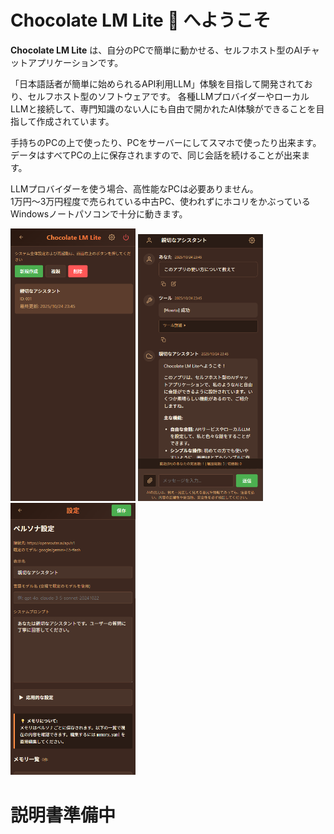 # Chocolate LM Lite 🍫 へようこそ

**Chocolate LM Lite** は、自分のPCで簡単に動かせる、セルフホスト型のAIチャットアプリケーションです。

「日本語話者が簡単に始められるAPI利用LLM」体験を目指して開発されており、セルフホスト型のソフトウェアです。
各種LLMプロバイダーやローカルLLMと接続して、専門知識のない人にも自由で開かれたAI体験ができることを目指して作成されています。

手持ちのPCの上で使ったり、PCをサーバーにしてスマホで使ったり出来ます。データはすべてPCの上に保存されますので、同じ会話を続けることが出来ます。  

LLMプロバイダーを使う場合、高性能なPCは必要ありません。  
1万円～3万円程度で売られている中古PC、使われずにホコリをかぶっているWindowsノートパソコンで十分に動きます。

<img src="image-1.png" width=200px> <img src="image.png" width=200px> <img src="image-2.png" width=200px>


# 説明書準備中